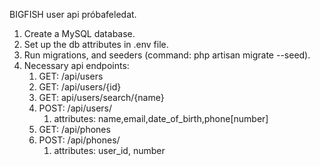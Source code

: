 BIGFISH user api próbafeledat.

1. Create a MySQL database.
2. Set up the db attributes in .env file.
3. Run migrations, and seeders (command: php artisan migrate --seed).
4. Necessary api endpoints:
   1. GET: /api/users
   2. GET: /api/users/{id}
   3. GET: api/users/search/{name}
   4. POST: /api/users/
      1. attributes: name,email,date_of_birth,phone[number]
   5. GET: /api/phones
   6. POST: /api/phones/
      1. attributes: user_id, number

